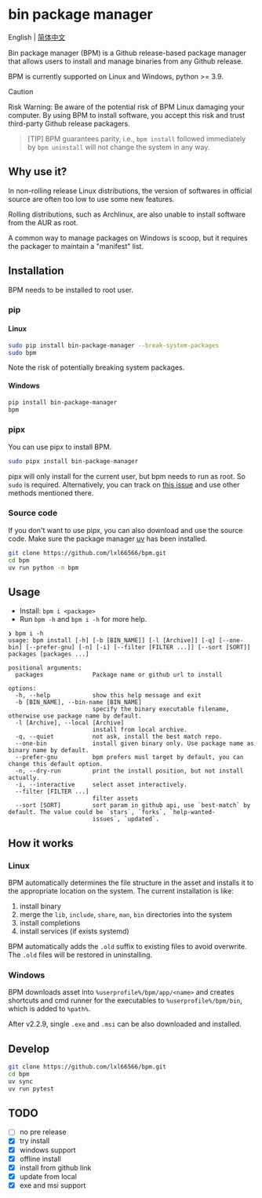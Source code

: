# bin package manager

English | [简体中文](./docs/README.zh-CN.md)

Bin package manager (BPM) is a Github release-based package manager that allows users to install and manage binaries from any Github release.

BPM is currently supported on Linux and Windows, python >= 3.9.

> [!CAUTION]
> Risk Warning: Be aware of the potential risk of BPM Linux damaging your computer. By using BPM to install software, you accept this risk and trust third-party Github release packagers.

> [TIP]
> BPM guarantees parity, i.e., `bpm install` followed immediately by `bpm uninstall` will not change the system in any way.

## Why use it?

In non-rolling release Linux distributions, the version of softwares in official source are often too low to use some new features.

Rolling distributions, such as Archlinux, are also unable to install software from the AUR as root.

A common way to manage packages on Windows is scoop, but it requires the packager to maintain a "manifest" list.

## Installation

BPM needs to be installed to root user.

### pip

#### Linux

```sh
sudo pip install bin-package-manager --break-system-packages
sudo bpm
```

Note the risk of potentially breaking system packages.

#### Windows

```sh
pip install bin-package-manager
bpm
```

### pipx

You can use pipx to install BPM.

```sh
sudo pipx install bin-package-manager
```

pipx will only install for the current user, but bpm needs to run as root. So `sudo` is required. Alternatively, you can track on [this issue](https://github.com/pypa/pipx/issues/754) and use other methods mentioned there.

### Source code

If you don't want to use pipx, you can also download and use the source code. Make sure the package manager [uv](https://docs.astral.sh/uv/) has been installed.

```sh
git clone https://github.com/lxl66566/bpm.git
cd bpm
uv run python -m bpm
```

## Usage

- Install: `bpm i <package>`
- Run `bpm -h` and `bpm i -h` for more help.

```
❯ bpm i -h
usage: bpm install [-h] [-b [BIN_NAME]] [-l [Archive]] [-q] [--one-bin] [--prefer-gnu] [-n] [-i] [--filter [FILTER ...]] [--sort [SORT]] packages [packages ...]

positional arguments:
  packages              Package name or github url to install

options:
  -h, --help            show this help message and exit
  -b [BIN_NAME], --bin-name [BIN_NAME]
                        specify the binary executable filename, otherwise use package name by default.
  -l [Archive], --local [Archive]
                        install from local archive.
  -q, --quiet           not ask, install the best match repo.
  --one-bin             install given binary only. Use package name as binary name by default.
  --prefer-gnu          bpm prefers musl target by default, you can change this default option.
  -n, --dry-run         print the install position, but not install actually.
  -i, --interactive     select asset interactively.
  --filter [FILTER ...]
                        filter assets
  --sort [SORT]         sort param in github api, use `best-match` by default. The value could be `stars`, `forks`, `help-wanted-
                        issues`, `updated`.
```

## How it works

### Linux

BPM automatically determines the file structure in the asset and installs it to the appropriate location on the system. The current installation is like:

1. install binary
2. merge the `lib`, `include`, `share`, `man`, `bin` directories into the system
3. install completions
4. install services (if exists systemd)

BPM automatically adds the `.old` suffix to existing files to avoid overwrite. The `.old` files will be restored in uninstalling.

### Windows

BPM downloads asset into `%userprofile%/bpm/app/<name>` and creates shortcuts and cmd runner for the executables to `%userprofile%/bpm/bin`, which is added to `%path%`.

After v2.2.9, single `.exe` and `.msi` can be also downloaded and installed.

## Develop

```sh
git clone https://github.com/lxl66566/bpm.git
cd bpm
uv sync
uv run pytest
```

## TODO

- [ ] no pre release
- [x] try install
- [x] windows support
- [x] offline install
- [x] install from github link
- [x] update from local
- [x] exe and msi support
